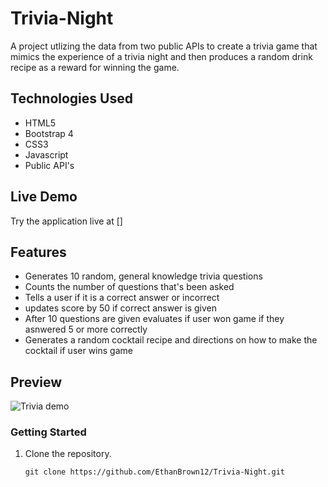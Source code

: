 # Trivia-Night
A project utlizing the data from two public APIs to create a trivia game that mimics the experience of a trivia night and then produces a random drink recipe as a reward for winning the game.
## Technologies Used
* HTML5
* Bootstrap 4
* CSS3
* Javascript
* Public API's
## Live Demo
Try the application live at []
## Features
* Generates 10 random, general knowledge trivia questions
* Counts the number of questions that's been asked
* Tells a user if it is a correct answer or incorrect
* updates score by 50 if correct answer is given
* After 10 questions are given evaluates if user won game if they asnwered 5 or more correctly
* Generates a random cocktail recipe and directions on how to make the cocktail if user wins game
## Preview
![Trivia demo](images/trivia-night.gif)

### Getting Started
1. Clone the repository.

    ```shell
    git clone https://github.com/EthanBrown12/Trivia-Night.git

    ```
